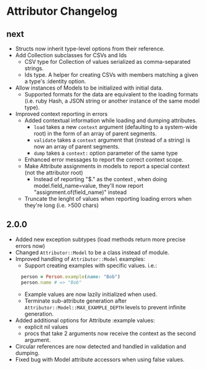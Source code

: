 Attributor Changelog
============================

next
------

* Structs now inherit type-level options from their reference.
* Add Collection subclasses for CSVs and Ids
  * CSV type for Collection of values serialized as comma-separated strings.
  * Ids type. A helper for creating CSVs with members matching a given a type's :identity option.
* Allow instances of Models to be initialized with initial data. 
  * Supported formats for the data are equivalent to the loading formats (i.e. ruby Hash, a JSON string or another instance of the same model type).
* Improved context reporting in errors
  * Added contextual information while loading and dumping attributes.
    * `load` takes a new `context` argument (defaulting to a system-wide root) in the form of an array of parent segments.
    * `validate` takes a `context` argument that (instead of a string) is now an array of parent segments.
    * `dump` takes a `context:` option parameter of the same type
  * Enhanced error messages to report the correct context scope.
  * Make Attribute assignments in models to report a special context (not the attributor root) 
    * Instead of reporting "$." as the context , when doing model.field_name=value, they'll now report "assignment.of(field_name)" instead
  * Truncate the lenght of values when reporting loading errors when they're long (i.e. >500 chars)


2.0.0
------

* Added new exception subtypes (load methods return more precise errors now)
* Changed ```Attributor::Model``` to be a class instead of module.
* Improved handling of ```Attributor::Model``` examples:
  * Support creating examples with specific values. i.e.:
  ```ruby
    person = Person.example(name: "Bob")
    person.name # => "Bob"
  ```
  * Example values are now lazily initialized when used.
  * Terminate sub-attribute generation after ```Attributor::Model::MAX_EXAMPLE_DEPTH``` levels to prevent infinite generation.
* Added additional options for Attribute :example values:
  * explicit nil values
  * procs that take 2 arguments now receive the context as the second argument.
* Circular references are now detected and handled in validation and dumping.
* Fixed bug with Model attribute accessors when using false values.

